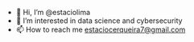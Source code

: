 - 👋 Hi, I’m @estaciolima
- 👀 I’m interested in data science and cybersecurity
- 📫 How to reach me estaciocerqueira7@gmail.com

<!---
estaciolima/estaciolima is a ✨ special ✨ repository because its `README.md` (this file) appears on your GitHub profile.
You can click the Preview link to take a look at your changes.
--->
